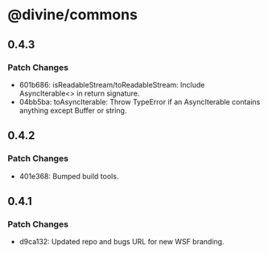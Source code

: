 # @divine/commons

## 0.4.3

### Patch Changes

- 601b686: isReadableStream/toReadableStream: Include AsyncIterable<> in return signature.
- 04bb5ba: toAsyncIterable: Throw TypeError if an AsyncIterable contains anything except Buffer or string.

## 0.4.2

### Patch Changes

- 401e368: Bumped build tools.

## 0.4.1

### Patch Changes

- d9ca132: Updated repo and bugs URL for new WSF branding.
